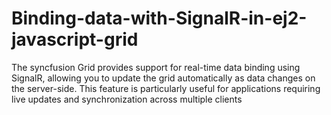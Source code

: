 # Binding-data-with-SignalR-in-ej2-javascript-grid
The syncfusion Grid provides support for real-time data binding using SignalR, allowing you to update the grid automatically as data changes on the server-side. This feature is particularly useful for applications requiring live updates and synchronization across multiple clients
